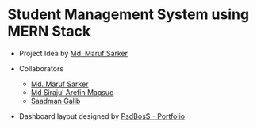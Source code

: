 # Student Management System using MERN Stack

- Project Idea by [Md. Maruf Sarker](https://github.com/mdmarufsarker)
- Collaborators
  - [Md. Maruf Sarker](https://github.com/mdmarufsarker)
  - [Md Sirajul Arefin Maqsud](https://github.com/mdmarufsarker)
  - [Saadman Galib](https://github.com/saadman-galib)

- Dashboard layout designed by [PsdBosS - Portfolio](https://themeforest.net/user/psdboss/portfolio)
